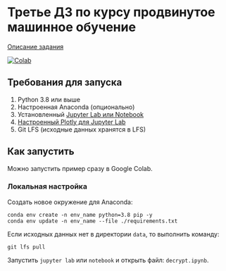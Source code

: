 # Третье ДЗ по курсу продвинутое машинное обучение

[Описание задания](https://docs.google.com/document/d/1FWCuz-3Q_85yQYEwz6xVkIuXUjQn60dVFxreJId-liM/edit)

[![Colab](https://colab.research.google.com/assets/colab-badge.svg)](https://colab.research.google.com/github/KernelA/made-adv-ml-hw2/blob/master/solution.ipynb)

## Требования для запуска

1. Python 3.8 или выше
2. Настроенная Anaconda (опционально)
3. Установленный [Jupyter Lab или Notebook](https://jupyter.org/)
4. [Настроенный Plotly для Jupyter Lab](https://plotly.com/python/getting-started/)
5. Git LFS (исходные данных хранятся в LFS)

## Как запустить

Можно запустить пример сразу в Google Colab.

### Локальная настройка

Создать новое окружение для Anaconda:
```
conda env create -n env_name python=3.8 pip -y
conda env update -n env_name --file ./requirements.txt
```

Если исходных данных нет в директории `data`, то выполнить команду:
```
git lfs pull
```

Запустить `jupyter lab` или `notebook` и открыть файл: `decrypt.ipynb`.

